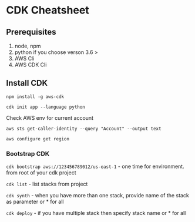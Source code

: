 # CDK Cheatsheet

## Prerequisites
1. node, npm
2. python if you choose verson 3.6 >
3. AWS Cli 
4. AWS CDK Cli

## Install CDK

`npm install -g aws-cdk`

`cdk init app --language python`

Check AWS env for current account
```
aws sts get-caller-identity --query "Account" --output text

aws configure get region
```
### Bootstrap CDK  
`cdk bootstrap aws://123456789012/us-east-1` - one time for environment. from root of your cdk project

`cdk list` - list stacks from project

`cdk synth` - when you have more than one stack, provide name of the stack as parameter or * for all

`cdk deploy` - if you have multiple stack then specify stack name or * for all

